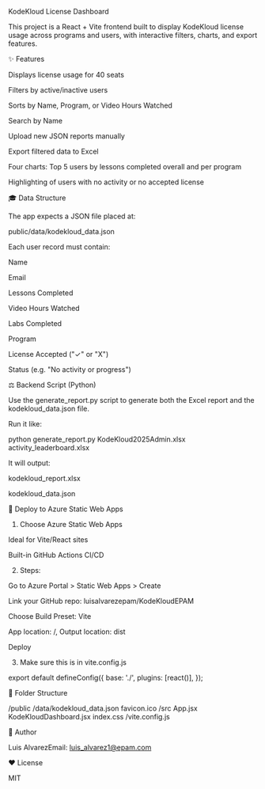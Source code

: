 KodeKloud License Dashboard

This project is a React + Vite frontend built to display KodeKloud license usage across programs and users, with interactive filters, charts, and export features.

✨ Features

Displays license usage for 40 seats

Filters by active/inactive users

Sorts by Name, Program, or Video Hours Watched

Search by Name

Upload new JSON reports manually

Export filtered data to Excel

Four charts: Top 5 users by lessons completed overall and per program

Highlighting of users with no activity or no accepted license

🎓 Data Structure

The app expects a JSON file placed at:

public/data/kodekloud_data.json

Each user record must contain:

Name

Email

Lessons Completed

Video Hours Watched

Labs Completed

Program

License Accepted ("✓" or "X")

Status (e.g. "No activity or progress")

⚖️ Backend Script (Python)

Use the generate_report.py script to generate both the Excel report and the kodekloud_data.json file.

Run it like:

python generate_report.py KodeKloud2025Admin.xlsx activity_leaderboard.xlsx

It will output:

kodekloud_report.xlsx

kodekloud_data.json

🚀 Deploy to Azure Static Web Apps

1. Choose Azure Static Web Apps

Ideal for Vite/React sites

Built-in GitHub Actions CI/CD

2. Steps:

Go to Azure Portal > Static Web Apps > Create

Link your GitHub repo: luisalvarezepam/KodeKloudEPAM

Choose Build Preset: Vite

App location: /, Output location: dist

Deploy

3. Make sure this is in vite.config.js

export default defineConfig({
  base: './',
  plugins: [react()],
});

📁 Folder Structure

/public
  /data/kodekloud_data.json
  favicon.ico
/src
  App.jsx
  KodeKloudDashboard.jsx
  index.css
/vite.config.js

📅 Author

Luis AlvarezEmail: luis_alvarez1@epam.com

❤️ License

MIT

